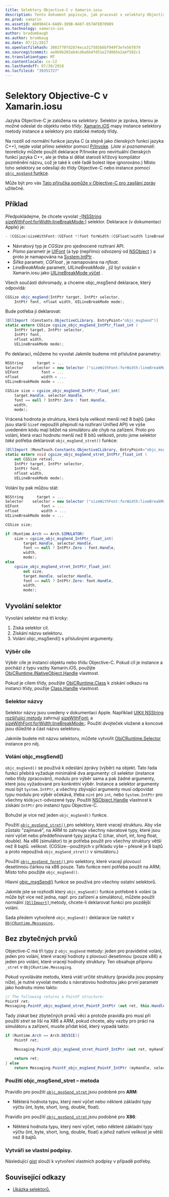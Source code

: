 ```yaml
---
title: Selektory Objective-C v Xamarin.iosu
description: Tento dokument popisuje, jak pracovat s selektory Objective-C z jazyka C#. Popisuje, jak vyvolat selektory a technické aspekty, které musí vzít v úvahu, když to tak uděláte.
ms.prod: xamarin
ms.assetid: A80904C4-6A89-389B-0487-057AFEB70989
ms.technology: xamarin-ios
author: bradumbaugh
ms.author: brumbaug
ms.date: 07/12/2017
ms.openlocfilehash: 3083770fd2874eca317585b6bf949f3efe56f879
ms.sourcegitcommit: aa9b9b203ab4cd6a6b4fd51e27d865e2abf582c1
ms.translationtype: MT
ms.contentlocale: cs-CZ
ms.lasthandoff: 07/30/2018
ms.locfileid: "39351727"
---
```

# <a name="objective-c-selectors-in-xamarinios"></a>Selektory Objective-C v Xamarin.iosu

Jazyka Objective-C je založena na *selektory*. Selektor je zpráva, kterou je možné odeslat do objektu nebo *třídy*. [Xamarin.iOS](~/ios/internals/api-design/index.md) mapy instance selektory metody instance a selektory pro statické metody třídy.

Na rozdíl od normální funkce jazyka C (a stejně jako členských funkcí jazyka C++), nejde volat přímo selektor pomocí [P/Invoke](http://www.mono-project.com/docs/advanced/pinvoke/).
(*Jste si poznamenali*: teoreticky můžete použít deklarace P/Invoke pro nevirtuální členských funkcí jazyka C++, ale je třeba si dělat starosti křížový kompilátor pozměnění názvu, což je také k celé řadě bolest lépe ignorováno.) Místo toho selektory se odesílají do třídy Objective-C nebo instance pomocí [ `objc_msgSend` funkce](http://developer.apple.com/mac/library/documentation/Cocoa/Reference/ObjCRuntimeRef/Reference/reference.html#//apple_ref/c/func/objc_msgSend).

Může být pro vás [Tato příručka pomůže v Objective-C pro zasílání zpráv](http://developer.apple.com/iphone/library/documentation/cocoa/conceptual/ObjCRuntimeGuide/Articles/ocrtHowMessagingWorks.html) užitečné.

<a name="Example" />

## <a name="example"></a>Příklad

Předpokládejme, že chcete vyvolat [-[NSString sizeWithFont:forWidth:lineBreakMode:]](http://developer.apple.com/iphone/library/documentation/UIKit/Reference/NSString_UIKit_Additions/Reference/Reference.html#//apple_ref/occ/instm/NSString/sizeWithFont:forWidth:lineBreakMode:) selektor.
Deklarace (v dokumentaci Apple) je:

```csharp
- (CGSize)sizeWithFont:(UIFont *)font forWidth:(CGFloat)width lineBreakMode:(UILineBreakMode)lineBreakMode
```

-  Návratový typ je *CGSize* pro sjednocené rozhraní API.
-  *Písmo* parametr je [UIFont](https://developer.xamarin.com/api/type/UIKit.UIFont/) (a typ (nepřímo) odvozený od [NSObject](https://developer.xamarin.com/api/type/Foundation.NSObject/) ) a proto je namapována na [System.IntPtr](xref:System.IntPtr) .
-  *Šířka* parametr, *CGFloat* , je namapována na *nfloat*.
-  *LineBreakMode* parametr, *UILineBreakMode* , již byl svázán v Xamarin.iosu jako [UILineBreakMode výčet](https://developer.xamarin.com/api/type/UIKit.UILineBreakMode/) .


Všech součástí dohromady, a chceme objc_msgSend deklarace, který odpovídá:

```csharp
CGSize objc_msgSend(IntPtr target, IntPtr selector,
    IntPtr font, nfloat width, UILineBreakMode mode);
```

Bude potřeba ji deklarovat:

```csharp
[DllImport (Constants.ObjectiveCLibrary, EntryPoint="objc_msgSend")]
static extern CGSize cgsize_objc_msgSend_IntPtr_float_int (
    IntPtr target, IntPtr selector,
    IntPtr font,
    nfloat width,
    UILineBreakMode mode);
```

Po deklaraci, můžeme ho vyvolat Jakmile budeme mít příslušné parametry:

```csharp
NSString      target = ...
Selector    selector = new Selector ("sizeWithFont:forWidth:lineBreakMode:");
UIFont          font = ...
nfloat          width = ...
UILineBreakMode mode = ...

CGSize size = cgsize_objc_msgSend_IntPtr_float_int(
    target.Handle, selector.Handle,
    font == null ? IntPtr.Zero : font.Handle,
    width,
    mode);
```

Vrácená hodnota je struktura, která byla velikost menší než 8 bajtů (jako jsou starší `SizeF` nepoužili přepnutí na rozhraní Unified API) ve výše uvedeném kódu mají běžet na simulátoru ale chyb na zařízení. Proto pro volání, která vrací hodnotu menší než 8 bitů velikosti, proto jsme selektor *také* potřeba deklarovat `objc_msgSend_stret()` funkce:

```csharp
[DllImport (MonoTouch.Constants.ObjectiveCLibrary, EntryPoint="objc_msgSend_stret")]
static extern void cgsize_objc_msgSend_stret_IntPtr_float_int (
    out CGSize retval,
    IntPtr target, IntPtr selector,
    IntPtr font,
    nfloat width,
    UILineBreakMode mode);
```

Volání by pak můžou stát:

```csharp
NSString      target = ...
Selector    selector = new Selector ("sizeWithFont:forWidth:lineBreakMode:");
UIFont          font = ...
nfloat          width = ...
UILineBreakMode mode = ...

CGSize size;

if (Runtime.Arch == Arch.SIMULATOR)
    size = cgsize_objc_msgSend_IntPtr_float_int(
        target.Handle, selector.Handle,
        font == null ? IntPtr.Zero : font.Handle,
        width,
        mode);
else
    cgsize_objc_msgSend_stret_IntPtr_float_int(
        out size,
        target.Handle, selector.Handle,
        font == null ? IntPtr.Zero: font.Handle,
        width,
        mode);
```


<a name="Invoking_a_Selector" />

## <a name="invoking-a-selector"></a>Vyvolání selektor

Vyvolání selektor má tři kroky:

1.  Získá selektor cíl.
1.  Získání názvu selektoru.
1.  Volání objc_msgSend() s příslušnými argumenty.


<a name="Selector_Targets" />

### <a name="selector-targets"></a>Výběr cíle

Výběr cíle je instancí objektu nebo třídu Objective-C. Pokud cíl je instance a pochází z typu vazby Xamarin.iOS, použijte [ObjCRuntime.INativeObject.Handle](https://developer.xamarin.com/api/property/ObjCRuntime.INativeObject.Handle/) vlastnost.

Pokud je cílem třídy, použijte [ObjCRuntime.Class](https://developer.xamarin.com/api/type/ObjCRuntime.Class/) k získání odkazu na instanci třídy, použije [Class.Handle](https://developer.xamarin.com/api/property/ObjCRuntime.Class.Handle/) vlastnost.


<a name="Selector_Names" />

### <a name="selector-names"></a>Selektor názvy

Selektor názvy jsou uvedeny v dokumentaci Apple. Například [UIKit NSString rozšiřující metody](http://developer.apple.com/iphone/library/documentation/UIKit/Reference/NSString_UIKit_Additions/Reference/Reference.html) zahrnují [sizeWithFont:](http://developer.apple.com/iphone/library/documentation/UIKit/Reference/NSString_UIKit_Additions/Reference/Reference.html#//apple_ref/occ/instm/NSString/sizeWithFont:) a [sizeWithFont:forWidth:lineBreakMode:](http://developer.apple.com/iphone/library/documentation/UIKit/Reference/NSString_UIKit_Additions/Reference/Reference.html#//apple_ref/occ/instm/NSString/sizeWithFont:forWidth:lineBreakMode:). Použití dvojteček vložené a koncové jsou důležité a část názvu selektoru.

Jakmile budete mít názvu selektoru, můžete vytvořit [ObjCRuntime.Selector](https://developer.xamarin.com/api/type/ObjCRuntime.Selector/) instance pro něj.


<a name="Calling_objc_msgSend()" />

### <a name="calling-objcmsgsend"></a>Volání objc_msgSend()

 `objc_msgSend()` se používá k odeslání zprávy (výběr) na objekt. Tato řada funkcí přebírá vyžaduje minimálně dva argumenty: cíl selektor (instance nebo třídy zpracování), modulu pro výběr sama a pak žádné argumenty, které jsou vyžadované pro konkrétní výběr. Instance a selektor argumenty musí být `System.IntPtr`, a všechny zbývající argumenty musí odpovídat typu modulu pro výběr očekává, třeba `nint` pro `int`, nebo `System.IntPtr` pro všechny `NSObject`-odvozené typy. Použití [NSObject.Handle](https://developer.xamarin.com/api/property/Foundation.NSObject.Handle/) vlastnost k získání `IntPtr` pro instanci typu Objective-C.

Bohužel je více než jeden `objc_msgSend()` funkce.

Použití [ `objc_msgSend_stret()` ](http://developer.apple.com/mac/library/documentation/Cocoa/Reference/ObjCRuntimeRef/Reference/reference.html#//apple_ref/c/func/objc_msgSend_stret) pro selektory, které vracejí strukturu.
Aby vše zůstalo "zajímavé", na ARM to zahrnuje všechny návratové typy, které jsou *není* výčet nebo předdefinované typy jazyka C (char, short, int, long float, double). Na x86 (simulátor) to je potřeba použít pro všechny struktury větší než 8 bajtů. velikost. (CGSize--použitých v příkladu výše – přesně je 8 bajtů a proto nepoužívá `objc_msgSend_stret()` v simulátoru.)

Použití [ `objc_msgSend_fpret()` ](http://developer.apple.com/mac/library/documentation/Cocoa/Reference/ObjCRuntimeRef/Reference/reference.html#//apple_ref/c/func/objc_msgSend_fpret) pro selektory, které vracejí plovoucí desetinnou čárkou na x86 pouze. Tato funkce není potřeba použít na ARM; Místo toho použijte `objc_msgSend()`.

Hlavní [objc_msgSend()](http://developer.apple.com/mac/library/documentation/Cocoa/Reference/ObjCRuntimeRef/Reference/reference.html#//apple_ref/c/func/objc_msgSend) funkce se používá pro všechny ostatní selektorů.

Jakmile jste se rozhodli který `objc_msgSend()` funkce potřebné k volání (a může být více než jedna, např. pro zařízení a simulátoru), můžete použít normální [ `[DllImport]` ](xref:System.Runtime.InteropServices.DllImportAttribute) metody, chcete-li deklarovat funkci pro pozdější volání.

Sada předem vytvořené `objc_msgSend()` deklarace lze nalézt v [ `ObjCRuntime.Messaging` ](https://developer.xamarin.com/api/type/ObjCRuntime.Messaging/).


<a name="ugly" />

## <a name="the-ugly"></a>Bez zbytečných prvků

Objective-C má tři typy z `objc_msgSend` metody: jeden pro pravidelné volání, jeden pro volání, které vracejí hodnoty s plovoucí desetinnou (pouze x86) a jeden pro volání, které vracejí hodnoty struktury. Ten obsahuje příponu `_stret` v `ObjCRuntime.Messaging`.

Pokud vyvoláváte metodu, která vrátí určité struktury (pravidla jsou popsány níže), je nutné vyvolat metodu s návratovou hodnotou jako první parametr jako hodnotu mimo takto:

```csharp
// The following returns a PointF structure:
PointF ret;
Messaging.PointF_objc_msgSend_stret_PointF_IntPtr (out ret, this.Handle, selConvertPointFromWindow.Handle, point, window.Handle);
```

Tady získat bez zbytečných prvků věci a protože pravidla pro musí při použití _stret_ se liší na X86 a ARM, pokud chcete, aby vazby pro práci na simulátoru a zařízení, musíte přidat kód, který vypadá takto:

```csharp
if (Runtime.Arch == Arch.DEVICE){
    PointF ret;

    Messaging.PointF_objc_msgSend_stret_PointF_IntPtr (out ret, myHandle, selector.Handle);

    return ret;
} else
    return Messaging.PointF_objc_msgSend_PointF_IntPtr (myHandle, selector.Handle);
```

### <a name="using-the-objcmsgsendstret-method"></a>Použití objc\_msgSend\_stret – metoda

Pravidlo pro použití [ `objc_msgSend_stret` ](http://developer.apple.com/mac/library/documentation/Cocoa/Reference/ObjCRuntimeRef/Reference/reference.html#//apple_ref/c/func/objc_msgSend_stret) jsou podobné pro **ARM**:

-  Některá hodnota typu, který není výčet nebo některé základní typy výčtu (int, byte, short, long, double, float).


Pravidlo pro použití [ `objc_msgSend_stret` ](http://developer.apple.com/mac/library/documentation/Cocoa/Reference/ObjCRuntimeRef/Reference/reference.html#//apple_ref/c/func/objc_msgSend_stret) jsou podobné pro **X86**:

-  Některá hodnota typu, který není výčet, nebo některé základní typy výčtu (int, byte, short, long, double, float) a jehož nativní velikost je větší než 8 bajtů.


### <a name="creating-your-own-signatures"></a>Vytváří se vlastní podpisy.

Následující [gist](https://gist.github.com/rolfbjarne/981b778a99425a6e630c) slouží k vytvoření vlastních podpisy v případě potřeby.



## <a name="related-links"></a>Související odkazy

- [Ukázka selektorů.](https://developer.xamarin.com/samples/mac-ios/Objective-C/Selectors/)

